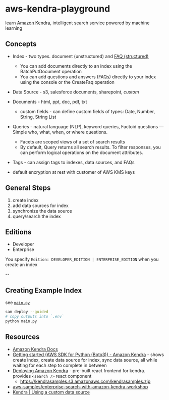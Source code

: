 # aws-kendra-playground

learn [Amazon Kendra](https://aws.amazon.com/kendra/), intelligent search service powered by machine learning

## Concepts

* Index - two types. document (unstructured) and [FAQ (structured)](https://docs.aws.amazon.com/kendra/latest/dg/in-creating-faq.html)
    * You can add documents directly to an index using the BatchPutDocument operation
    * You can add questions and answers (FAQs) directly to your index using the console or the CreateFaq operation
* Data Source - s3, salesforce documents, sharepoint, *custom*
* Documents - html, ppt, doc, pdf, txt
    * custom fields - can define custom fields of types: Date, Number, String, String List
* Queries - natural language (NLP), keyword queries, Factoid questions — Simple
who, what, when, or where questions.
    * Facets are scoped views of a set of search results
    * By default, Query returns all search results. To filter responses, you can perform logical operations on the document attributes.
* Tags - can assign tags to indexes, data sources, and FAQs

* default encryption at rest with customer of AWS KMS keys

## General Steps

1. create index
1. add data sources for index
1. synchronize the data source
1. query/search the index

## Editions

* Developer
* Enterprise

You specify `Edition: DEVELOPER_EDITION | ENTERPRISE_EDITION` when you create an index

--

## Creating Example Index

see [`main.py`](main.py)

```sh
sam deploy --guided
# copy outputs into `.env`
python main.py
```

## Resources

* [Amazon Kendra Docs](https://docs.aws.amazon.com/kendra/latest/dg/what-is-kendra.html)
* [Getting started (AWS SDK for Python (Boto3)) - Amazon Kendra](https://docs.aws.amazon.com/kendra/latest/dg/gs-python.html) - shows create index, create data source for index, sync data source, all while waiting for each step to complete in between
* [Deploying Amazon Kendra](https://docs.aws.amazon.com/kendra/latest/dg/deploying.html) - pre-built react frontend for kendra.  provides `<search />` react component
    * <https://kendrasamples.s3.amazonaws.com/kendrasamples.zip>
* [aws-samples/enterprise-search-with-amazon-kendra-workshop](https://github.com/aws-samples/enterprise-search-with-amazon-kendra-workshop)
* [Kendra | Using a custom data source](https://docs.aws.amazon.com/kendra/latest/dg/data-source-custom.html)